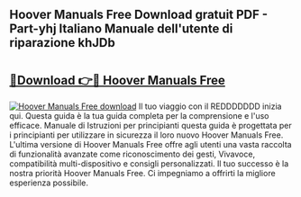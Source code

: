 ## Hoover Manuals Free Download gratuit PDF - Part-yhj Italiano Manuale dell'utente di riparazione khJDb

# <h2><a href="http://dfbejjy.blite.top/?on=Hoover+Manuals+Free">🔗Download 👉🔴 Hoover Manuals Free</a></h2>

[![Hoover Manuals Free download](https://i.imgur.com/lujVjoI.png)](http://dfbejjy.blite.top/?on=Hoover+Manuals+Free)
Il tuo viaggio con il REDDDDDDD inizia qui. Questa guida è la tua guida completa per la comprensione e l'uso efficace. Manuale di Istruzioni per principianti questa guida è progettata per i principianti per utilizzare in sicurezza il loro nuovo Hoover Manuals Free. L'ultima versione di Hoover Manuals Free offre agli utenti una vasta raccolta di funzionalità avanzate come riconoscimento dei gesti, Vivavoce, compatibilità multi-dispositivo e consigli personalizzati. Il tuo successo è la nostra priorità Hoover Manuals Free. Ci impegniamo a offrirti la migliore esperienza possibile.
